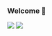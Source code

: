 ### Welcome 👋 

<img src="https://github-readme-stats.vercel.app/api/top-langs/?username=flamexdev&layout=compact&theme=radical" />
<img src="https://github-readme-stats.vercel.app/api?username=flamexdev&show_icons=true&theme=radical" />
